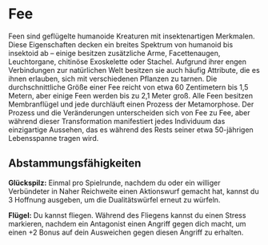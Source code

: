 # Fee
Feen sind geflügelte humanoide Kreaturen mit insektenartigen Merkmalen.
Diese Eigenschaften decken ein breites Spektrum von humanoid bis insektoid ab – einige besitzen zusätzliche Arme, Facettenaugen, Leuchtorgane, chitinöse Exoskelette oder Stachel.
Aufgrund ihrer engen Verbindungen zur natürlichen Welt besitzen sie auch häufig Attribute, die es ihnen erlauben, sich mit verschiedenen Pflanzen zu tarnen.
Die durchschnittliche Größe einer Fee reicht von etwa 60 Zentimetern bis 1,5 Metern, aber einige Feen werden bis zu 2,1 Meter groß.
Alle Feen besitzen Membranflügel und jede durchläuft einen Prozess der Metamorphose.
Der Prozess und die Veränderungen unterscheiden sich von Fee zu Fee, aber während dieser Transformation manifestiert jedes Individuum das einzigartige Aussehen, das es während des Rests seiner etwa 50-jährigen Lebensspanne tragen wird.

## Abstammungsfähigkeiten
**Glückspilz:** Einmal pro Spielrunde, nachdem du oder ein williger Verbündeter in Naher Reichweite einen Aktionswurf gemacht hat, kannst du 3 Hoffnung ausgeben, um die Dualitätswürfel erneut zu würfeln.

**Flügel:** Du kannst fliegen.
Während des Fliegens kannst du einen Stress markieren, nachdem ein Antagonist einen Angriff gegen dich macht, um einen +2 Bonus auf dein Ausweichen gegen diesen Angriff zu erhalten.
